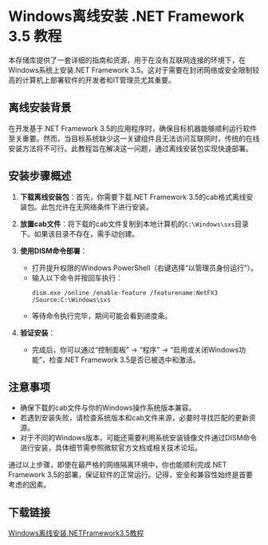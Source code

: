 # Windows离线安装 .NET Framework 3.5 教程

本存储库提供了一套详细的指南和资源，用于在没有互联网连接的环境下，在Windows系统上安装.NET Framework 3.5。这对于需要在封闭网络或安全限制较高的计算机上部署软件的开发者和IT管理员尤其重要。

## 离线安装背景

在开发基于.NET Framework 3.5的应用程序时，确保目标机器能够顺利运行软件至关重要。然而，当目标系统缺少这一关键组件且无法访问互联网时，传统的在线安装方法将不可行。此教程旨在解决这一问题，通过离线安装包实现快速部署。

## 安装步骤概述

1. **下载离线安装包**：首先，你需要下载.NET Framework 3.5的cab格式离线安装包。此包允许在无网络条件下进行安装。

2. **放置cab文件**：将下载的cab文件复制到本地计算机的`C:\Windows\sxs`目录下。如果该目录不存在，需手动创建。

3. **使用DISM命令部署**：
    - 打开提升权限的Windows PowerShell（右键选择“以管理员身份运行”）。
    - 输入以下命令并按回车执行：
      ```
      dism.exe /online /enable-feature /featurename:NetFX3 /Source:C:\Windows\sxs
      ```
    - 等待命令执行完毕，期间可能会看到进度条。

4. **验证安装**：
   - 完成后，你可以通过“控制面板” -> “程序” -> “启用或关闭Windows功能”，检查.NET Framework 3.5是否已被选中和激活。

## 注意事项

- 确保下载的cab文件与你的Windows操作系统版本兼容。
- 若遇到安装失败，请检查系统版本和cab文件来源，必要时寻找匹配的更新资源。
- 对于不同的Windows版本，可能还需要利用系统安装镜像文件通过DISM命令进行安装，具体细节需参照微软官方文档或相关技术论坛。

通过以上步骤，即使在最严格的网络隔离环境中，你也能顺利完成.NET Framework 3.5的部署，保证软件的正常运行。记得，安全和兼容性始终是首要考虑的因素。

## 下载链接

[Windows离线安装.NETFramework3.5教程](https://pan.quark.cn/s/1ba132fd1837)